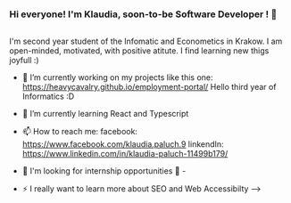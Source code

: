 ### Hi everyone! I'm Klaudia, soon-to-be Software Developer ! 👋

<img src="https://media.giphy.com/media/XGhTPVMgzLv7s2TOE6/giphy.gif" alt=""/>

I'm second year student of the Infomatic and Econometics in Krakow. I am open-minded, motivated, with positive atitute. I find learning new thigs joyfull :)

- 🔭 I’m currently working on my projects like this one: https://heavycavalry.github.io/employment-portal/ Hello third year of Informatics :D
- 🌱 I’m currently learning React and Typescript
- 📫 How to reach me:
facebook: https://www.facebook.com/klaudia.paluch.9
linkendIn: https://www.linkedin.com/in/klaudia-paluch-11499b179/

- 🤞 I'm looking for internship opportunities 🤞 -

- ⚡ I really want to learn more about SEO and Web Accessibilty
-->

<img src="https://media.giphy.com/media/9PhdJO4CMfyfXDCnko/giphy.gif" alt=""/>
